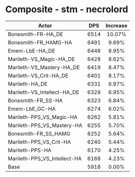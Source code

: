 # Composite - stm - necrolord
| Actor | DPS | Increase |
|---|:---:|:---:|
|Bonesmith-FR-HA_DE|6514|10.07%|
|Bonesmith-FR_HAMG-HA|6491|9.69%|
|Emeni-LbE-HA_DE|6448|8.95%|
|Marileth-VS_Magic-HA_DE|6428|8.62%|
|Marileth-VS_Mastery-HA_DE|6419|8.47%|
|Marileth-VS_Crit-HA_DE|6401|8.17%|
|Marileth-HA_DE|6331|6.97%|
|Marileth-VS_Intellect-HA_DE|6329|6.95%|
|Bonesmith-FR_SS-HA|6323|6.84%|
|Emeni-LbE_GC-HA|6274|6.02%|
|Marileth-PPS_VS_Magic-HA|6262|5.81%|
|Marileth-PPS_VS_Mastery-HA|6255|5.70%|
|Bonesmith-FR_SS_HAMG|6252|5.64%|
|Marileth-PPS_VS_Crit-HA|6240|5.44%|
|Marileth-PPS-HA|6170|4.25%|
|Marileth-PPS_VS_Intellect-HA|6168|4.23%|
|Base|5918|0.00%|
